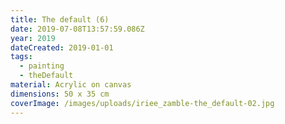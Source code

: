 ```yaml
---
title: The default (6)
date: 2019-07-08T13:57:59.086Z
year: 2019
dateCreated: 2019-01-01
tags:
  - painting
  - theDefault
material: Acrylic on canvas
dimensions: 50 x 35 cm
coverImage: /images/uploads/iriee_zamble-the_default-02.jpg
---
```

